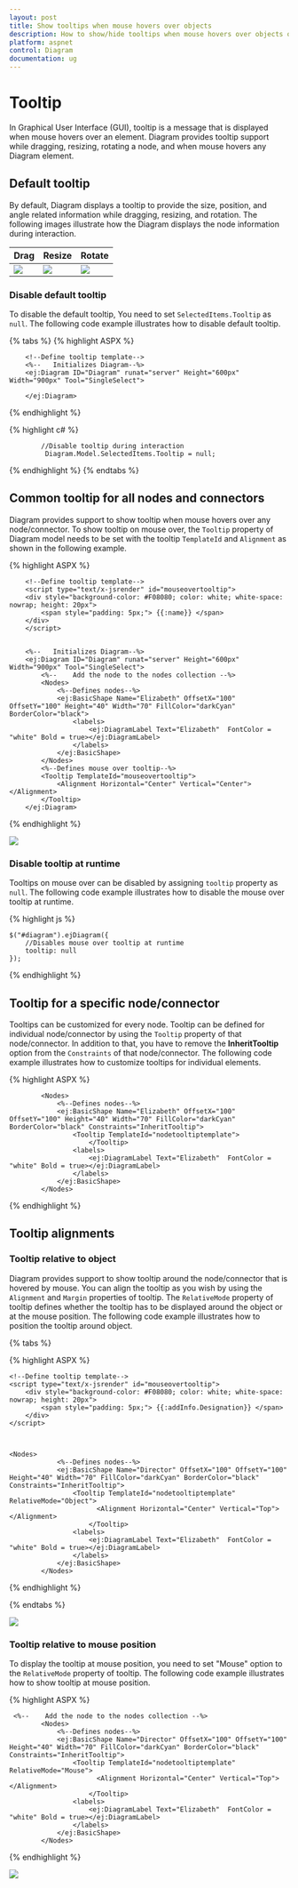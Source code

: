 ```yaml
---
layout: post
title: Show tooltips when mouse hovers over objects
description: How to show/hide tooltips when mouse hovers over objects or during interaction?
platform: aspnet
control: Diagram
documentation: ug
---
```


# Tooltip
In Graphical User Interface (GUI), tooltip is a message that is displayed when mouse hovers over an element. Diagram provides tooltip support while dragging, resizing, rotating a node, and when mouse hovers any Diagram element.

## Default tooltip

By default, Diagram displays a tooltip to provide the size, position, and angle related information while dragging, resizing, and rotation. The following images illustrate how the Diagram displays the node information during interaction.

| Drag | Resize | Rotate |
|---|---|---|
| ![](/aspnet/Diagram/Tooltip_images/Tooltip_img1.png) | ![](/aspnet/Diagram/Tooltip_images/Tooltip_img2.png) | ![](/aspnet/Diagram/Tooltip_images/Tooltip_img3.png) |

### Disable default tooltip

To disable the default tooltip, You need to set `SelectedItems.Tooltip` as `null`. The following code example illustrates how to disable default tooltip.

{% tabs %}
{% highlight ASPX %}

        <!--Define tooltip template-->       
        <%--   Initializes Diagram--%>
        <ej:Diagram ID="Diagram" runat="server" Height="600px" Width="900px" Tool="SingleSelect">
           
        </ej:Diagram>
        
{% endhighlight %}

{% highlight c# %}

            //Disable tooltip during interaction
             Diagram.Model.SelectedItems.Tooltip = null;
             
{% endhighlight %} 
{% endtabs %} 

## Common tooltip for all nodes and connectors

Diagram provides support to show tooltip when mouse hovers over any node/connector. 
To show tooltip on mouse over, the `Tooltip` property of Diagram model needs to be set with the tooltip `TemplateId` and `Alignment` as shown in the following example.

 {% highlight ASPX %}

        <!--Define tooltip template-->
        <script type="text/x-jsrender" id="mouseovertooltip">
        <div style="background-color: #F08080; color: white; white-space: nowrap; height: 20px">
            <span style="padding: 5px;"> {{:name}} </span>
        </div>
        </script>

 
        <%--   Initializes Diagram--%>
        <ej:Diagram ID="Diagram" runat="server" Height="600px" Width="900px" Tool="SingleSelect">
            <%--    Add the node to the nodes collection --%>
            <Nodes>
                <%--Defines nodes--%>
                <ej:BasicShape Name="Elizabeth" OffsetX="100" OffsetY="100" Height="40" Width="70" FillColor="darkCyan" BorderColor="black">
                    <labels>
                        <ej:DiagramLabel Text="Elizabeth"  FontColor = "white" Bold = true></ej:DiagramLabel>
                    </labels>
                </ej:BasicShape>
            </Nodes>
            <%--Defines mouse over tooltip--%>
            <Tooltip TemplateId="mouseovertooltip">
                <Alignment Horizontal="Center" Vertical="Center"></Alignment>
            </Tooltip>
        </ej:Diagram>
        
{% endhighlight %} 

![](/aspnet/Diagram/Tooltip_images/Tooltip_img4.png)

### Disable tooltip at runtime

Tooltips on mouse over can be disabled by assigning `tooltip` property as `null`. The following code example illustrates how to disable the mouse over tooltip at runtime.

{% highlight js %}

    $("#diagram").ejDiagram({
        //Disables mouse over tooltip at runtime
        tooltip: null
    });

{% endhighlight %} 

## Tooltip for a specific node/connector

Tooltips can be customized for every node. Tooltip can be defined for individual node/connector by using the `Tooltip` property of that node/connector. In addition to that, you have to remove the **InheritTooltip** option from the `Constraints` of that node/connector. The following code example illustrates how to customize tooltips for individual elements.

{% highlight ASPX %}

            <Nodes>
                <%--Defines nodes--%>
                <ej:BasicShape Name="Elizabeth" OffsetX="100" OffsetY="100" Height="40" Width="70" FillColor="darkCyan" BorderColor="black" Constraints="InheritTooltip">
                    <Tooltip TemplateId="nodetooltiptemplate">
                        </Tooltip>
                    <labels>
                        <ej:DiagramLabel Text="Elizabeth"  FontColor = "white" Bold = true></ej:DiagramLabel>
                    </labels>
                </ej:BasicShape>
            </Nodes>

{% endhighlight %} 

## Tooltip alignments

### Tooltip relative to object

Diagram provides support to show tooltip around the node/connector that is hovered by mouse. You can align the tooltip as you wish by using the `Alignment` and `Margin` properties of tooltip. The `RelativeMode` property of tooltip defines whether the tooltip has to be displayed around the object or at the mouse position. The following code example illustrates how to position the tooltip around object.

{% tabs %}

{% highlight ASPX %}

    <!--Define tooltip template-->
    <script type="text/x-jsrender" id="mouseovertooltip">
        <div style="background-color: #F08080; color: white; white-space: nowrap; height: 20px">
            <span style="padding: 5px;"> {{:addInfo.Designation}} </span>
        </div>
    </script>

 

    <Nodes>
                <%--Defines nodes--%>
                <ej:BasicShape Name="Director" OffsetX="100" OffsetY="100" Height="40" Width="70" FillColor="darkCyan" BorderColor="black" Constraints="InheritTooltip">
                    <Tooltip TemplateId="nodetooltiptemplate" RelativeMode="Object">
                          <Alignment Horizontal="Center" Vertical="Top"></Alignment>
                        </Tooltip>
                    <labels>
                        <ej:DiagramLabel Text="Elizabeth"  FontColor = "white" Bold = true></ej:DiagramLabel>
                    </labels>
                </ej:BasicShape>
            </Nodes>
            
{% endhighlight %}

{% endtabs %}

![](/aspnet/Diagram/Tooltip_images/Tooltip_img5.png)

### Tooltip relative to mouse position

To display the tooltip at mouse position, you need to set "Mouse" option to the `RelativeMode` property of tooltip. The following code example illustrates how to show tooltip at mouse position.

{% highlight ASPX %}

     <%--    Add the node to the nodes collection --%>
            <Nodes>
                <%--Defines nodes--%>
                <ej:BasicShape Name="Director" OffsetX="100" OffsetY="100" Height="40" Width="70" FillColor="darkCyan" BorderColor="black" Constraints="InheritTooltip">
                    <Tooltip TemplateId="nodetooltiptemplate" RelativeMode="Mouse">
                          <Alignment Horizontal="Center" Vertical="Top"></Alignment> 
                        </Tooltip>
                    <labels>
                        <ej:DiagramLabel Text="Elizabeth"  FontColor = "white" Bold = true></ej:DiagramLabel>
                    </labels>
                </ej:BasicShape>
            </Nodes>


{% endhighlight %}

![](/aspnet/Diagram/Tooltip_images/Tooltip_img6.png)


